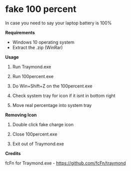 <h1>fake 100 percent</h1>


In case you need to say your laptop battery is 100%



**Requirements**

+ Windows 10 operating system
+ Extract the .zip (WinRar)


**Usage**

1. Run Traymond.exe
   
2. Run 100percent.exe
   
3. Do Win+Shift+Z on the 100percent.exe
   
4. Check system tray for icon if it isnt in bottom right
   
5. Move real percentage into system tray
   


**Removing Icon**

1. Double click fake charge icon

2. Close 100percent.exe

3. Exit out of Traymond.exe


**Credits**

fcFn for Traymond.exe - <https://github.com/fcFn/traymond>

